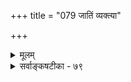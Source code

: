 +++
title = "079 जातिं व्यक्त्या"

+++
<details><summary>मूलम्</summary>

जातिं व्यक्त्या विहीनां स्पृशति न धिषणा तेन जातौ प्रवृत्ता शक्तिर्व्यक्तिं स्पृशेच्चेत् स्थित इह वचसां तद्विशिष्टावगाहः ।  
जातेर्बोधः स्वहेतोः स्थितिरपि हि भवेत्क्वापि गोत्वोक्तिनीत्या शब्दात्तत्पारतन्त्र्यं स्फुरति यदि पराबोधने तन्न शक्यम् ॥ ७९ ॥
</details>

<details><summary>सर्वाङ्कषटीका - ७९</summary>

'अन्यथागत्यभावा’दित्येतदाक्षिपतो मीमांसकस्य मतं निराकरोति-जातिमित्यादि । ते ह्येवं मन्यन्ते – व्यक्तौ यदि शक्तिः, तर्हि प्रलये वैदिकपदानामर्थशून्यत्वप्रसङ्गः, इदानीमपि 'पशुना यजेत' इत्यादौ यदि पशुपदं व्यक्तिमात्रवाचकम्, तर्हि त्रैकालिकानां कर्मणां कथमेकव्यक्त्या निर्वाहः ? अतः जात वेव शक्तिः । 





626 

303. 

जातेर्बोधः स्वहेतोः; स्थितिरपि हि भवेत् क्वापि गोत्वोक्तिनीत्या 

शब्दात् तत्पारतन्त्र्यं स्फुरति यदि, पराबोधने तन्न शक्यम् ॥79॥ 

[जातिशक्तिवादविमर्शः । 

जातौ शक्तिर्लघुत्वात्, भवति च वचसां भाषणं जातिमात्रे 

भेदो निष्कर्षकेभ्यस्त्विह परमजहल्लक्षणाया निरूढिः । 

‘गामानय' इत्युक्ते जातेः क्रियान्वयानुपपत्त्या लक्षणया, अर्थापत्त्या वा व्यक्तेर्भानसंभवात्, 'अनन्यलभ्यः शब्दार्थः' इति न्यायेन व्यक्तिः न शब्दार्थः । तदेतन्निराकरोति - **धिषणा** = अस्मदीया बुद्धिः व्यक्त्या **विहीनाम्** = व्यक्तिरहितां जातिम् न **स्पृशति** = न बोधयितुमलम् । न हि जातिर्निराधारा तिष्ठेत्, गृह्येत वा । इति हेतोः **शक्तिः** = पदानामभिधानशक्तिः व्यक्तिं स्पृशेचेत्, **इह** = एवमनुभवे **वचसाम्** = गवादि- पदानाम् **तद्विशिष्टावगाहः** = जातिविशिष्टव्यक्तिविषयकत्वम् **स्थितः** = निश्चित एव । यत्पदं यदर्थविषयकं बोधं नियमेन जनयति, तत्पदं तत्र शक्तमित्येव खलु लोकानुभवः । अतो जातिं विना व्यक्तेर्वा, व्यक्तिं विना जातेर्वा गवादिपदेन बोधाभावात्, उभयत्रापि शक्तिरनिवार्येति जातिविशिष्टव्यक्तौ शक्तिरनिवार्या ॥ 

एतदेव विशदतयोपपादयति- जाते **:** = गोत्वादेः बोधः **स्वहेतोः** = तत्र शक्तेस्सत्त्वादेव । एवमेव **तस्याः** = जातेः क्वापि स्थितिरपि **हि** = कस्यांचिद्व्यक्तावेव, निराश्रयतया स्थितेरसंभवात् । अतश्च गामन्तरा गोत्वबोधः, गोत्वमन्तरा गोबोधो वा यदि न भवति, तर्हि तद्विशिष्ट एव शक्तिरङ्गीकार्या, न त्वन्यतर- स्मिन् । तत्र दृष्टान्तः - गोत्वोक्तिनीत्येति । गोत्वपदं हि 'गोर्भावः' इति व्युत्पत्तिसिद्धम्, एवं गोपदमपि गोत्वप्रवृत्तिनिमित्तकं सिद्धम् । एवमुभयोः परस्परसापेक्षत्वेऽन्यतरस्मिन्नेव शक्तिरिति कथम्? ननु व्यक्तिर- प्रधाना, नश्वरत्वात्, जातिस्तु प्रधाना, प्रलयेऽप्यवस्थानात्, अनुगमकत्वाच्च । गोपदस्य गोव्यक्तौ शक्त्यङ्गीकारे, गोत्वं तद्विशेषणतया प्रतीयेतेत्यप्राधान्यं स्यात् । गोत्वे शक्त्यङ्गीकारे तु स्वप्राधान्येन बोधः स्यात् । अतः गोत्व एव शक्तिर्गोपदस्येति चेत्, तत्राह - **शब्दात्** = गोशब्दात् **तत्पारतन्त्र्यम्** = गोत्वस्य पारतन्त्र्यम् किल स्फुरति । अतो गोत्व एव शक्तिरिति यदि, तर्हि **पराबोधने** = व्यक्तेरनवगमे **तत्** = गोत्वज्ञानमेव न शक्यम्, गामेवाजानता गोत्वं कथं ज्ञायेत । अतः गोत्वस्य प्राधान्यमनुगमापेक्षया, न व्यवहारापेक्षया । ननु प्रलये गवामभावेऽपि गोत्वस्य सत्त्वादस्यैव प्राधान्यमावश्यकमिति चेत्, क एवमाह प्रलये गोत्वमवतिष्ठत इति । गामन्तरा गोत्वं कुत्र तिष्ठेत् ? ब्रह्मैकमेवावशिष्यते प्रलये । जातेर्नित्यत्ववचनं हि व्यक्त्यपेक्षया । अत उभयोः परस्परसापेक्षत्वाद्विशिष्ट एव पदानां शक्तिः । किञ्चाभिहितमेव बहुवारम् - प्रत्यक्षं वर्तमान- प्राधान्याद्व्यक्तिप्रधानम्, शब्दानुमाने तु त्रैकालिकत्वाज्जातिप्रधाने इति । अत उभयोरपि स्वस्वप्राधान्य- मवर्जनीयमिति जातिविशिष्टव्यक्तावेव शक्तिः, न केवलमन्यतरस्मिन्निति ॥ ७९ ॥
</details>
